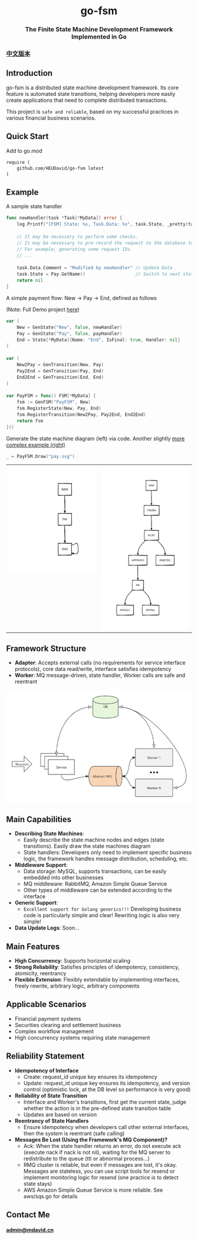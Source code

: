 <h1 align="center">go-fsm</h1>
<h3 align="center">The Finite State Machine Development Framework Implemented in Go</h3>


### [中文版本](https://github.com/HEUDavid/go-fsm/blob/main/README_Chinese.md)

## Introduction

go-fsm is a distributed state machine development framework. Its core feature is automated state transitions, helping developers more easily create applications that need to complete distributed transactions.

This project is `safe and reliable`, based on my successful practices in various financial business scenarios.

## Quick Start

Add to go.mod

```
require (
	github.com/HEUDavid/go-fsm latest
)
```

## Example

A sample state handler

```go
func newHandler(task *Task[*MyData]) error {
	log.Printf("[FSM] State: %s, Task.Data: %s", task.State, _pretty(task.GetData()))

	// It may be necessary to perform some checks.
	// It may be necessary to pre-record the request to the database to ensure idempotency.
	// For example, generating some request IDs.
	// ...

	task.Data.Comment = "Modified by newHandler" // Update Data
	task.State = Pay.GetName()                   // Switch to next state
	return nil
}
```

A simple payment flow: New -> Pay -> End, defined as follows

(Note: Full Demo project [here](https://github.com/HEUDavid/go-fsm-demo))

```go
var (
	New = GenState("New", false, newHandler)
	Pay = GenState("Pay", false, payHandler)
	End = State[*MyData]{Name: "End", IsFinal: true, Handler: nil}
)

var (
	New2Pay = GenTransition(New, Pay)
	Pay2End = GenTransition(Pay, End)
	End2End = GenTransition(End, End)
)

var PayFSM = func() FSM[*MyData] {
	fsm := GenFSM("PayFSM", New)
	fsm.RegisterState(New, Pay, End)
	fsm.RegisterTransition(New2Pay, Pay2End, End2End)
	return fsm
}()
```

Generate the state machine diagram (left) via code. Another slightly [more complex example (right)](https://github.com/HEUDavid/go-fsm/blob/main/pkg/metadata/view_test.go#L10)


```go
_ = PayFSM.Draw("pay.svg")
```

<table>
  <tr>
    <td valign="top"><img src="./docs/assets/pay.svg" alt="PayFSM" width="500"/></td>
    <td valign="top"><img src="./docs/assets/audits.svg" alt="AuditsFSM" width="500"/></td>
  </tr>
</table>

## Framework Structure

- **Adapter**: Accepts external calls (no requirements for service interface protocols), core data read/write, interface satisfies idempotency
- **Worker**: MQ message-driven, state handler, Worker calls are safe and reentrant

<img src="./docs/assets/arch.png" alt="Architecture"/>

## Main Capabilities

- **Describing State Machines**:
  - Easily describe the state machine nodes and edges (state transitions). Easily draw the state machines diagram
  - State handlers: Developers only need to implement specific business logic, the framework handles message distribution, scheduling, etc.
- **Middleware Support**:
  - Data storage: MySQL, supports transactions, can be easily embedded into other businesses
  - MQ middleware: RabbitMQ, Amazon Simple Queue Service
  - Other types of middleware can be extended according to the interface
- **Generic Support**:
  - `Excellent support for Golang generics!!!` Developing business code is particularly simple and clear! Rewriting logic is also very simple!
- **Data Update Logs**: Soon...

## Main Features

- **High Concurrency**: Supports horizontal scaling
- **Strong Reliability**: Satisfies principles of idempotency, consistency, atomicity, reentrancy
- **Flexible Extension**: Flexibly extendable by implementing interfaces, freely rewrite, arbitrary logic, arbitrary components

## Applicable Scenarios

- Financial payment systems
- Securities clearing and settlement business
- Complex workflow management
- High concurrency systems requiring state management

## Reliability Statement

- **Idempotency of Interface**
  - Create: request_id unique key ensures its idempotency
  - Update: request_id unique key ensures its idempotency, and version control (optimistic lock, at the DB level so performance is very good)
- **Reliability of State Transition**
  - Interface and Worker's transitions, first get the current state, judge whether the action is in the pre-defined state transition table
  - Updates are based on version
- **Reentrancy of State Handlers**
  - Ensure idempotency when developers call other external interfaces, then the system is reentrant (safe calling)
- **Messages Be Lost (Using the Framework's MQ Component)?**
  - Ack: When the state handler returns an error, do not execute ack (execute nack if nack is not nil), waiting for the MQ server to redistribute to the queue (ttl or abnormal process...)
  - RMQ cluster is reliable, but even if messages are lost, it's okay. Messages are stateless, you can use script tools for resend or implement monitoring logic for resend (one practice is to detect state stays)
  - AWS Amazon Simple Queue Service is more reliable. See aws/sqs.go for details


## Contact Me

#### admin@mdavid.cn

